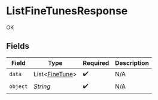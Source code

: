 # ListFineTunesResponse

OK


## Fields

| Field                                             | Type                                              | Required                                          | Description                                       |
| ------------------------------------------------- | ------------------------------------------------- | ------------------------------------------------- | ------------------------------------------------- |
| `data`                                            | List<[FineTune](../../models/shared/FineTune.md)> | :heavy_check_mark:                                | N/A                                               |
| `object`                                          | *String*                                          | :heavy_check_mark:                                | N/A                                               |
